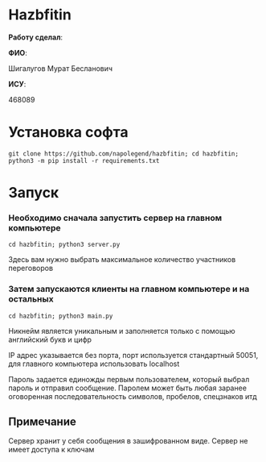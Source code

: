# Hazbfitin

__Работу сделал__:

**ФИО**:

Шигалугов Мурат Бесланович

**ИСУ**:

468089

# Установка софта
```
git clone https://github.com/napolegend/hazbfitin; cd hazbfitin; python3 -m pip install -r requirements.txt
```

# Запуск 
### Необходимо сначала запустить сервер на главном компьютере
```
cd hazbfitin; python3 server.py
```
Здесь вам нужно выбрать максимальное количество участников переговоров 

### Затем запускаются клиенты на главном компьютере и на остальных
```
cd hazbfitin; python3 main.py
```
Никнейм является уникальным и заполняется только с помощью английский букв и цифр

IP адрес указывается без порта, порт используется стандартный 50051, для главного компьютера использовать localhost

Пароль задается единожды первым пользователем, который выбрал пароль и отправил сообщение. Паролем может быть любая заранее оговоренная последовательность символов, пробелов, спецзнаков итд

## Примечание
Сервер хранит у себя сообщения в зашифрованном виде. Сервер не имеет доступа к ключам